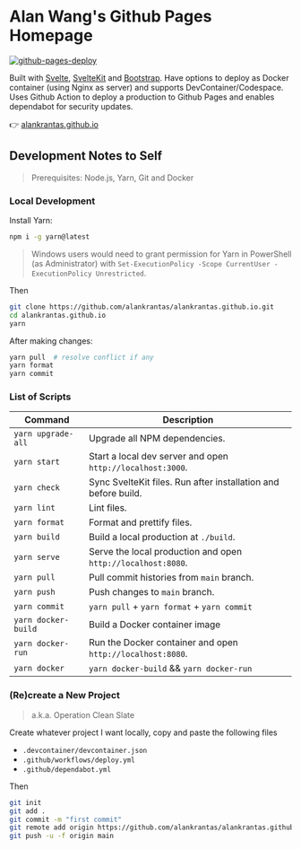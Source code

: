 # Alan Wang's Github Pages Homepage

[![github-pages-deploy](https://github.com/alankrantas/alankrantas.github.io/actions/workflows/github-pages-deploy.yml/badge.svg)](https://github.com/alankrantas/alankrantas.github.io/actions/workflows/github-pages-deploy.yml)

Built with [Svelte](https://svelte.dev/docs), [SvelteKit](https://kit.svelte.dev/docs/introduction) and [Bootstrap](https://getbootstrap.com/docs/5.3/getting-started/introduction/). Have options to deploy as Docker container (using Nginx as server) and supports DevContainer/Codespace. Uses Github Action to deploy a production to Github Pages and enables dependabot for security updates.

👉 [alankrantas.github.io](https://alankrantas.github.io/)

## Development Notes to Self

> Prerequisites: Node.js, Yarn, Git and Docker

### Local Development

Install Yarn:

```bash
npm i -g yarn@latest
```

> Windows users would need to grant permission for Yarn in PowerShell (as Administrator) with `Set-ExecutionPolicy -Scope CurrentUser -ExecutionPolicy Unrestricted`.

Then

```bash
git clone https://github.com/alankrantas/alankrantas.github.io.git
cd alankrantas.github.io
yarn
```

After making changes:

```bash
yarn pull  # resolve conflict if any
yarn format
yarn commit
```

### List of Scripts

| Command             | Description                                                    |
| ------------------- | -------------------------------------------------------------- |
| `yarn upgrade-all`  | Upgrade all NPM dependencies.                                  |
| `yarn start`        | Start a local dev server and open `http://localhost:3000`.     |
| `yarn check`        | Sync SvelteKit files. Run after installation and before build. |
| `yarn lint`         | Lint files.                                                    |
| `yarn format`       | Format and prettify files.                                     |
| `yarn build`        | Build a local production at `./build`.                         |
| `yarn serve`        | Serve the local production and open `http://localhost:8080`.   |
| `yarn pull`         | Pull commit histories from `main` branch.                      |
| `yarn push`         | Push changes to `main` branch.                                 |
| `yarn commit`       | `yarn pull` + `yarn format` + `yarn commit`                    |
| `yarn docker-build` | Build a Docker container image                                 |
| `yarn docker-run`   | Run the Docker container and open `http://localhost:8080`.     |
| `yarn docker`       | `yarn docker-build` && `yarn docker-run`                       |

### (Re)create a New Project

> a.k.a. Operation Clean Slate

Create whatever project I want locally, copy and paste the following files

- `.devcontainer/devcontainer.json`
- `.github/workflows/deploy.yml`
- `.github/dependabot.yml`

Then

```bash
git init
git add .
git commit -m "first commit"
git remote add origin https://github.com/alankrantas/alankrantas.github.io.git
git push -u -f origin main
```
